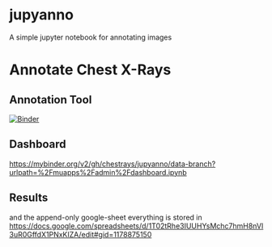 # jupyanno 

A simple jupyter notebook for annotating images

# Annotate Chest X-Rays

## Annotation Tool
[![Binder](https://mybinder.org/badge.svg)](https://mybinder.org/v2/gh/chestrays/jupyanno/master?urlpath=%2Fmuapps%2Frandom_githubber%2Fanno_app.ipynb)

## Dashboard
https://mybinder.org/v2/gh/chestrays/jupyanno/data-branch?urlpath=%2Fmuapps%2Fadmin%2Fdashboard.ipynb


## Results
and the append-only google-sheet everything is stored in
https://docs.google.com/spreadsheets/d/1T02tRhe3IUUHYsMchc7hmH8nVI3uR0GffdX1PNxKIZA/edit#gid=1178875150
